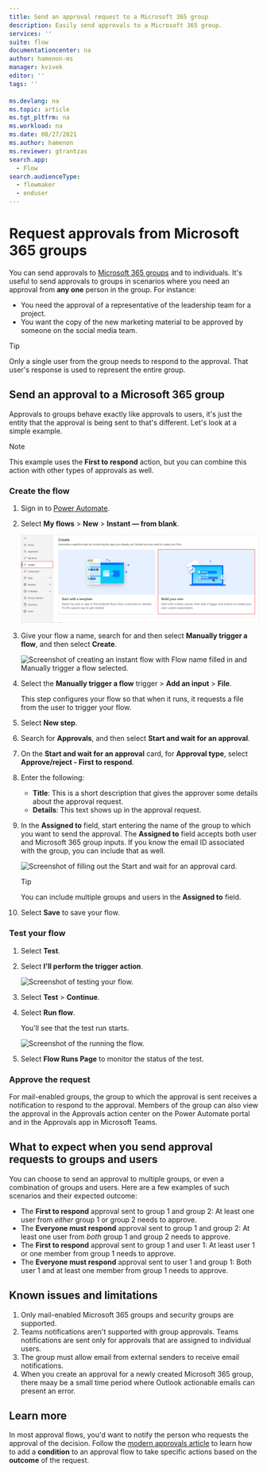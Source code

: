 ```yaml
---
title: Send an approval request to a Microsoft 365 group
description: Easily send approvals to a Microsoft 365 group. 
services: ''
suite: flow
documentationcenter: na
author: hamenon-ms
manager: kvivek
editor: ''
tags: ''

ms.devlang: na
ms.topic: article
ms.tgt_pltfrm: na
ms.workload: na
ms.date: 08/27/2021
ms.author: hamenon
ms.reviewer: gtrantzas
search.app: 
  - Flow
search.audienceType: 
  - flowmaker
  - enduser
---
```

# Request approvals from Microsoft 365 groups

You can send approvals to [Microsoft 365 groups](/microsoftteams/office-365-groups) and to individuals. It's useful to send approvals to groups in scenarios where you need an approval from **any one** person in the group. For instance:

* You need the approval of a representative of the leadership team for a project.
* You want the copy of the new marketing material to be approved by someone on the social media team.

>[!TIP]
>Only a single user from the group needs to respond to the approval. That user's response is used to represent the entire group.

## Send an approval to a Microsoft 365 group

Approvals to groups behave exactly like approvals to users, it's just the entity that the approval is being sent to that's different. Let's look at a simple example.

>[!NOTE]
>This example uses the **First to respond** action, but you can combine this action with other types of approvals as well.

### Create the flow

1. Sign in to [Power Automate](https://make.powerautomate.com).
1. Select **My flows** > **New** > **Instant &mdash; from blank**.

    ![Screenshot showing a new instant flow.](./media/approval-attachments/new-instand-blank.png)

1. Give your flow a name, search for and then select **Manually trigger a flow**, and then select **Create**.

    ![Screenshot of creating an instant flow with Flow name filled in and Manually trigger a flow selected.](./media/approval-attachments/name-flow-trigger.png)

1. Select the **Manually trigger a flow** trigger > **Add an input** > **File**.

     This step configures your flow so that when it runs, it requests a file from the user to trigger your flow.

1. Select **New step**.
1. Search for **Approvals**, and then select **Start and wait for an approval**.
1. On the **Start and wait for an approval** card, for **Approval type**, select **Approve/reject - First to respond**.
1. Enter the following:

   - **Title**: This is a short description that gives the approver some details about the approval request.
   - **Details**: This text shows up in the approval request.

1. In the **Assigned to** field, start entering the name of the group to which you want to send the approval. The **Assigned to** field accepts both user and Microsoft 365 group inputs. If you know the email ID associated with the group, you can include that as well. 

   ![Screenshot of filling out the Start and wait for an approval card.](./media/approvals-howto/group-approval-assigned-to.png)

   >[!TIP]
   >You can include multiple groups and users in the **Assigned to** field.

1. Select **Save** to save your flow.

### Test your flow

1. Select **Test**.
1. Select **I'll perform the trigger action**.

     ![Screenshot of testing your flow.](./media/approval-attachments/test-flow.png)

1. Select **Test** > **Continue**.

1. Select **Run flow**.

   You'll see that the test run starts.

     ![Screenshot of the running the flow.](./media/approval-attachments/test-started.png)

1. Select **Flow Runs Page** to monitor the status of the test.

### Approve the request

For mail-enabled groups, the group to which the approval is sent receives a notification to respond to the approval. Members of the group can also view the approval in the Approvals action center on the Power Automate portal and in the Approvals app in Microsoft Teams.


## What to expect when you send approval requests to groups and users

You can choose to send an approval to multiple groups, or even a combination of groups and users. Here are a few examples of such scenarios and their expected outcome:

* The **First to respond** approval sent to group 1 and group 2: At least one user from *either* group 1 or group 2 needs to approve.
* The **Everyone must respond** approval sent to group 1 and group 2: At least one user from *both* group 1 and group 2 needs to approve.
* The **First to respond** approval sent to group 1 and user 1: At least user 1 or one member from group 1 needs to approve.
* The **Everyone must respond** approval sent to user 1 and group 1: Both user 1 and at least one member from group 1 needs to approve.

## Known issues and limitations

1. Only mail-enabled Microsoft 365 groups and security groups are supported.
2. Teams notifications aren't supported with group approvals. Teams notifications are sent only for approvals that are assigned to individual users.
3. The group must allow email from external senders to receive email notifications.
4. When you create an approval for a newly created Microsoft 365 group, there maay be a small time period where Outlook actionable emails can present an error.

## Learn more

In most approval flows, you'd want to notify the person who requests the approval of the decision. Follow the [modern approvals article](modern-approvals.md#add-an-email-action-for-approvals) to learn how to add a **condition** to an approval flow to take specific actions based on the **outcome** of the request.
